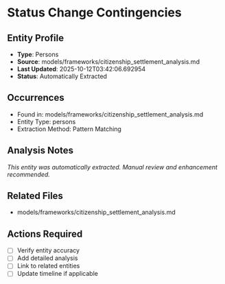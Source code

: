 # Status Change Contingencies

## Entity Profile
- **Type**: Persons
- **Source**: models/frameworks/citizenship_settlement_analysis.md
- **Last Updated**: 2025-10-12T03:42:06.692954
- **Status**: Automatically Extracted

## Occurrences
- Found in: models/frameworks/citizenship_settlement_analysis.md
- Entity Type: persons
- Extraction Method: Pattern Matching

## Analysis Notes
*This entity was automatically extracted. Manual review and enhancement recommended.*

## Related Files
- models/frameworks/citizenship_settlement_analysis.md

## Actions Required
- [ ] Verify entity accuracy
- [ ] Add detailed analysis
- [ ] Link to related entities
- [ ] Update timeline if applicable
